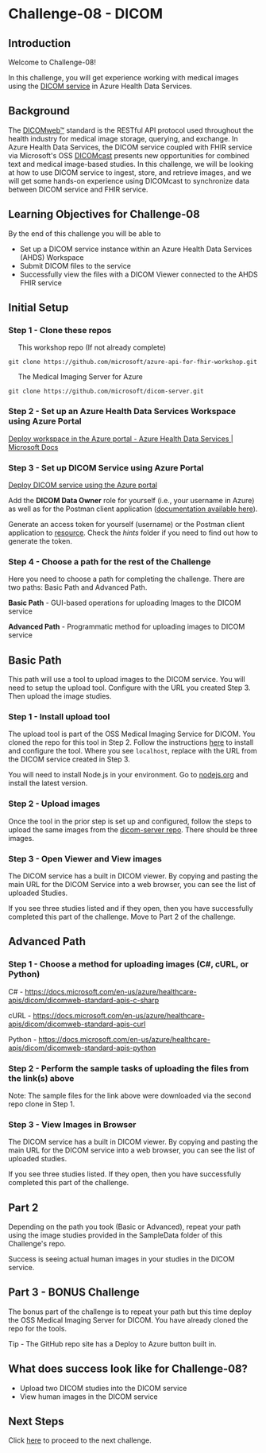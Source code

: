 # Challenge-08 - DICOM

## Introduction

Welcome to Challenge-08!

In this challenge, you will get experience working with medical images using the [DICOM service](https://docs.microsoft.com/en-us/azure/healthcare-apis/dicom/) in Azure Health Data Services. 

## Background

The [DICOMweb™](https://www.dicomstandard.org/using/dicomweb) standard is the RESTful API protocol used throughout the health industry for medical image storage, querying, and exchange. In Azure Health Data Services, the DICOM service coupled with FHIR service via Microsoft's OSS [DICOMcast](https://docs.microsoft.com/en-us/azure/healthcare-apis/dicom/dicom-cast-overview) presents new opportunities for combined text and medical image-based studies. In this challenge, we will be looking at how to use DICOM service to ingest, store, and retrieve images, and we will get some hands-on experience using DICOMcast to synchronize data between DICOM service and FHIR service. 

## Learning Objectives for Challenge-08
By the end of this challenge you will be able to 

- Set up a DICOM service instance within an Azure Health Data Services (AHDS) Workspace
- Submit DICOM files to the service
- Successfully view the files with a DICOM Viewer connected to the AHDS FHIR service

## Initial Setup

### Step 1 - Clone these repos

&nbsp;&nbsp;&nbsp;&nbsp; This workshop repo (If not already complete)

```azurecli
git clone https://github.com/microsoft/azure-api-for-fhir-workshop.git
```

&nbsp;&nbsp;&nbsp;&nbsp; The Medical Imaging Server for Azure

```azurecli
git clone https://github.com/microsoft/dicom-server.git
```


### Step 2 - Set up an Azure Health Data Services Workspace using Azure Portal
 
 [Deploy workspace in the Azure portal - Azure Health Data Services | Microsoft Docs](https://docs.microsoft.com/en-us/azure/healthcare-apis/healthcare-apis-quickstart)


### Step 3 - Set up DICOM Service using Azure Portal

[Deploy DICOM service using the Azure portal](https://docs.microsoft.com/en-us/azure/healthcare-apis/dicom/deploy-dicom-services-in-azure)

Add the **DICOM Data Owner** role for yourself (i.e., your username in Azure) as well as for the Postman client application ([documentation available here](https://docs.microsoft.com/en-us/azure/healthcare-apis/configure-azure-rbac#assign-roles-for-the-dicom-service)).

Generate an access token for yourself (username) or the Postman client application to [resource](https://docs.microsoft.com/en-us/azure/healthcare-apis/dicom/dicom-services-). Check the *hints* folder if you need to find out how to generate the token.

### Step 4 - Choose a path for the rest of the Challenge

Here you need to choose a path for completing the challenge. There are two paths:
Basic Path and Advanced Path.

**Basic Path** - GUI-based operations for uploading Images to the DICOM service

**Advanced Path** - Programmatic method for uploading images to DICOM service

## Basic Path

This path will use a tool to upload images to the DICOM service. You will need to setup the upload tool. Configure with the URL you created Step 3. Then upload the image studies.

### Step 1 - Install upload tool

The upload tool is part of the OSS Medical Imaging Service for DICOM. You cloned the repo for this tool in Step 2. Follow the instructions [here](https://github.com/microsoft/dicom-server/tree/main/tools/dicom-web-electron) to install and configure the tool. Where you see `localhost`, replace with the URL from the DICOM service created in Step 3.

You will need to install Node.js in your environment. Go to [nodejs.org](https://nodejs.org/) and install the latest version.

### Step 2 - Upload images

Once the tool in the prior step is set up and configured, follow the steps to upload the same images from the [dicom-server repo](https://github.com/microsoft/dicom-server/tree/main/docs/dcms). There should be three images.

### Step 3 - Open Viewer and View images

The DICOM service has a built in DICOM viewer. By copying and pasting the main URL for the DICOM Service into a web browser, you can see the list of uploaded Studies.

If you see three studies listed and if they open, then you have successfully completed this part of the challenge. Move to Part 2 of the challenge.

## Advanced Path

### Step 1 - Choose a method for uploading images (C#, cURL, or Python)

C# - https://docs.microsoft.com/en-us/azure/healthcare-apis/dicom/dicomweb-standard-apis-c-sharp

cURL - https://docs.microsoft.com/en-us/azure/healthcare-apis/dicom/dicomweb-standard-apis-curl

Python - https://docs.microsoft.com/en-us/azure/healthcare-apis/dicom/dicomweb-standard-apis-python

### Step 2 - Perform the sample tasks of uploading the files from the link(s) above

Note: The sample files for the link above were downloaded via the second repo clone in Step 1. 

### Step 3 - View Images in Browser

The DICOM service has a built in DICOM viewer. By copying and pasting the main URL for the DICOM service into a web browser, you can see the list of uploaded studies.

If you see three studies listed. If they open, then you have successfully completed this part of the challenge.

## Part 2

Depending on the path you took (Basic or Advanced), repeat your path using the image studies provided in the SampleData folder of this Challenge's repo.

Success is seeing actual human images in your studies in the DICOM service.

## Part 3 - BONUS Challenge

The bonus part of the challenge is to repeat your path but this time deploy the OSS Medical Imaging Server for DICOM. You have already cloned the repo for the tools.

Tip - The GitHub repo site has a Deploy to Azure button built in.

## What does success look like for Challenge-08?
+ Upload two DICOM studies into the DICOM service
+ View human images in the DICOM service

## Next Steps

Click [here](<../Challenge-09 - IoT Connector for FHIR/Readme.md>) to proceed to the next challenge.
